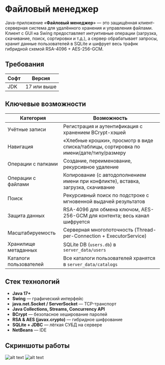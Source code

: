 # Файловый менеджер
Java-приложение «**Файловый менеджер**» — это защищённая клиент-серверная система для удалённого хранения и управления файлами. Клиент с GUI на Swing предоставляет интуитивные операции (загрузка, скачивание, поиск, сортировки и т.д.), а сервер обрабатывает запросы, хранит данные пользователей в SQLite и шифрует весь трафик гибридной схемой RSA-4096 + AES-256-GCM.
## Требования
| Софт              | Версия      |
|-------------------|-------------|
| JDK               | 17 или выше |
## Ключевые возможности
| Категория            | Возможность |
|----------------------|-------------|
| Учётные записи       | Регистрация и аутентификация с хранением BCrypt-хэшей |
| Навигация            | «Хлебные крошки», просмотр в виде списка/таблицы, сортировка по имени/дате/типу/размеру |
| Операции с папками   | Создание, переименование, рекурсивное удаление |
| Операции с файлами   | Копирование (с автодополнением имени при конфликте), вставка, загрузка, скачивание |
| Поиск                | Рекурсивный поиск по подстроке с мгновенной выдачей результатов |
| Защита данных        | RSA-4096 для обмена ключом, AES-256-GCM для контента; весь канал шифруется |
| Масштабируемость     | Серверная многопоточность (Thread-per-Connection + ExecutorService) |
| Хранилище метаданных | SQLite DB (`users.db`) в `server_data/users` |
| Каталоги пользователей | Все каталоги пользователей хранятся в `server_data/catalogs`
## Стек технологий
- **Java 17+**
- **Swing** — графический интерфейс
- **java.net.Socket / ServerSocket** — TCP-транспорт
- **Java Collections, Streams, Concurrency API**
- **BCrypt** — безопасное хеширование паролей
- **RSA & AES (javax.crypto)** — гибридное шифрование
- **SQLite + JDBC** — лёгкая СУБД на сервере
- **NetBeans** — IDE
## Скриншоты работы
![alt text](/FileManager/Screenshot/LogInToTheFileManager.png)
![alt text](/FileManager/Screenshot/TheMainWindowOfTheFileManager.png)